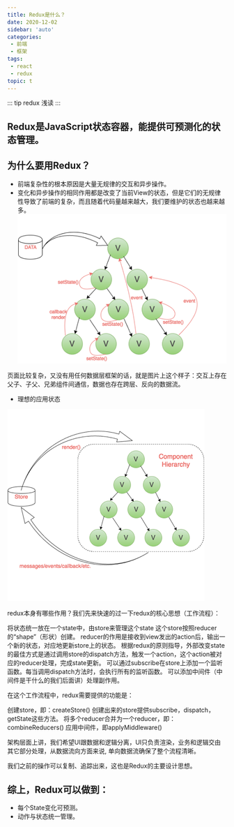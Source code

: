 ```yaml
---
title: Redux是什么？
date: 2020-12-02
sidebar: 'auto'
categories:
 - 前端
 - 框架
tags: 
 - react
 - redux
topic: t
---
```

::: tip
redux 浅读
:::

## Redux是JavaScript状态容器，能提供可预测化的状态管理。

## 为什么要用Redux？

+ 前端复杂性的根本原因是大量无规律的交互和异步操作。
+ 变化和异步操作的相同作用都是改变了当前View的状态，但是它们的无规律性导致了前端的复杂，而且随着代码量越来越大，我们要维护的状态也越来越多。
  ![复杂的传递](./image/redux-default.png)

页面比较复杂，又没有用任何数据层框架的话，就是图片上这个样子：交互上存在父子、子父、兄弟组件间通信，数据也存在跨层、反向的数据流。

+ 理想的应用状态

![复杂的传递](./image/redux.png)

redux本身有哪些作用？我们先来快速的过一下redux的核心思想（工作流程）：

将状态统一放在一个state中，由store来管理这个state
这个store按照reducer的“shape”（形状）创建。
reducer的作用是接收到view发出的action后，输出一个新的状态，对应地更新store上的状态。
根据redux的原则指导，外部改变state的最佳方式是通过调用store的dispatch方法，触发一个action，这个action被对应的reducer处理，完成state更新。
可以通过subscribe在store上添加一个监听函数。每当调用dispatch方法时，会执行所有的监听函数。
可以添加中间件（中间件是干什么的我们后面讲）处理副作用。

在这个工作流程中，redux需要提供的功能是：

创建store，即：createStore()
创建出来的store提供subscribe，dispatch，getState这些方法。
将多个reducer合并为一个reducer，即：combineReducers()
应用中间件，即applyMiddleware()

架构层面上讲，我们希望UI跟数据和逻辑分离，UI只负责渲染，业务和逻辑交由其它部分处理，从数据流向方面来说, 单向数据流确保了整个流程清晰。

我们之前的操作可以复制、追踪出来，这也是Redux的主要设计思想。

## 综上，Redux可以做到：

+ 每个State变化可预测。
+ 动作与状态统一管理。
